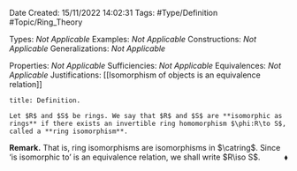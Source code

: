 <div class="topSpace"></div>

Date Created: 15/11/2022 14:02:31
Tags: #Type/Definition #Topic/Ring_Theory

Types: <i>Not Applicable</i>
Examples: <i>Not Applicable</i>
Constructions: <i>Not Applicable</i>
Generalizations: <i>Not Applicable</i>

Properties: <i>Not Applicable</i>
Sufficiencies: <i>Not Applicable</i>
Equivalences: <i>Not Applicable</i>
Justifications: [[Isomorphism of objects is an equivalence relation]]

``` ad-Definition
title: Definition.

Let $R$ and $S$ be rings. We say that $R$ and $S$ are **isomorphic as rings** if there exists an invertible ring homomorphism $\phi:R\to S$, called a **ring isomorphism**.

```

<b>Remark.</b> That is, ring isomorphisms are isomorphisms in $\catring$. Since $\textrm{`}$is isomorphic to$\textrm{'}$ is an equivalence relation, we shall write $R\iso S$.<span style="float:right;">$\blacklozenge$</span>
